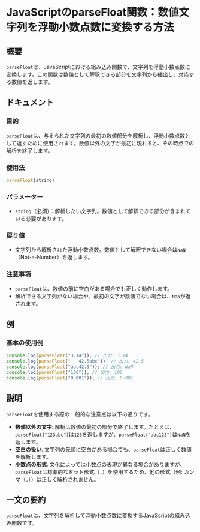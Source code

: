 <!--
Meta Description: # JavaScriptのparseFloat関数：数値文字列を浮動小数点数に変換する方法 ## 概要 `parseFloat`は、JavaScriptにおける組み込み関数で、文字列を浮動小数点数に変換します。この関数は数値として解釈できる部分を文字列から抽出し、対応する数値を返します。 ## ドキ...
Meta Keywords: parsefloat, console, log, nan, javascript
-->

# JavaScriptのparseFloat関数：数値文字列を浮動小数点数に変換する方法

## 概要
`parseFloat`は、JavaScriptにおける組み込み関数で、文字列を浮動小数点数に変換します。この関数は数値として解釈できる部分を文字列から抽出し、対応する数値を返します。

## ドキュメント
### 目的
`parseFloat`は、与えられた文字列の最初の数値部分を解析し、浮動小数点数として返すために使用されます。数値以外の文字が最初に現れると、その時点での解析を終了します。

### 使用法
```javascript
parseFloat(string)
```

### パラメーター
- `string`（必須）：解析したい文字列。数値として解釈できる部分が含まれている必要があります。

### 戻り値
- 文字列から解析された浮動小数点数。数値として解釈できない場合は`NaN`（Not-a-Number）を返します。

### 注意事項
- `parseFloat`は、数値の前に空白がある場合でも正しく動作します。
- 解析できる文字列がない場合や、最初の文字が数値でない場合は、`NaN`が返されます。

## 例
### 基本の使用例
```javascript
console.log(parseFloat("3.14")); // 出力: 3.14
console.log(parseFloat("   42.5abc")); // 出力: 42.5
console.log(parseFloat("abc42.5")); // 出力: NaN
console.log(parseFloat("100")); // 出力: 100
console.log(parseFloat("0.001")); // 出力: 0.001
```

## 説明
`parseFloat`を使用する際の一般的な注意点は以下の通りです。

- **数値以外の文字**: 解析は数値の最初の部分で終了します。たとえば、`parseFloat("123abc")`は`123`を返しますが、`parseFloat("abc123")`は`NaN`を返します。
- **空白の扱い**: 文字列の先頭に空白がある場合でも、`parseFloat`は正しく数値を解析します。
- **小数点の形式**: 文化によっては小数点の表現が異なる場合がありますが、`parseFloat`は標準的なドット形式（`.`）を使用するため、他の形式（例: カンマ（`,`））は正しく解析されません。

## 一文の要約
`parseFloat`は、文字列を解析して浮動小数点数に変換するJavaScriptの組み込み関数です。